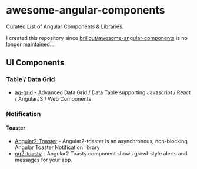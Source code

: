# awesome-angular-components
Curated List of Angular Components &amp; Libraries. 

I created this repository since [ brillout/awesome-angular-components](https://github.com/brillout/awesome-angular-components) is no longer maintained...

## UI Components

### Table / Data Grid

- [ag-grid](https://github.com/ag-grid/ag-grid) - Advanced Data Grid / Data Table supporting Javascript / React / AngularJS / Web Components

### Notification

#### Toaster
- [Angular2-Toaster](https://github.com/stabzs/Angular2-Toaster) - Angular2-toaster is an asynchronous, non-blocking Angular Toaster Notification library
- [ng2-toasty](https://github.com/akserg/ng2-toasty) - Angular2 Toasty component shows growl-style alerts and messages for your app.


